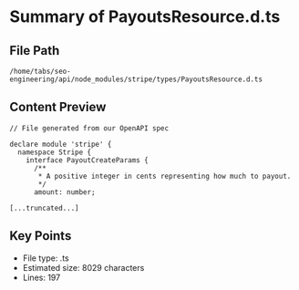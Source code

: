 # Summary of PayoutsResource.d.ts
  
## File Path
`/home/tabs/seo-engineering/api/node_modules/stripe/types/PayoutsResource.d.ts`

## Content Preview
```
// File generated from our OpenAPI spec

declare module 'stripe' {
  namespace Stripe {
    interface PayoutCreateParams {
      /**
       * A positive integer in cents representing how much to payout.
       */
      amount: number;

[...truncated...]
```

## Key Points
- File type: .ts
- Estimated size: 8029 characters
- Lines: 197

